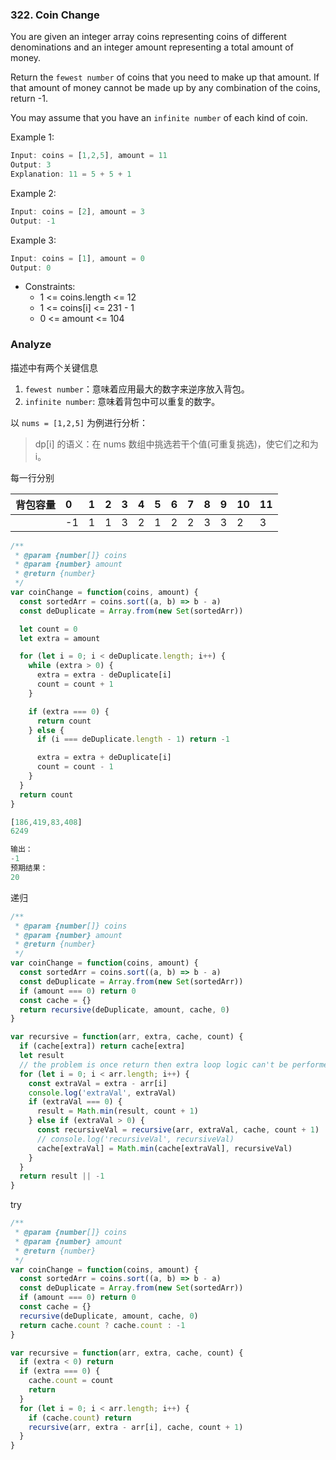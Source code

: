 <!--
abbrlink: mipdo1si
tags: ['背包问题']
-->

### 322. Coin Change

You are given an integer array coins representing coins of different denominations and an integer amount representing a total amount of money.

Return the `fewest number` of coins that you need to make up that amount. If that amount of money cannot be made up by any combination of the coins, return -1.

You may assume that you have an `infinite number` of each kind of coin.

Example 1:

```js
Input: coins = [1,2,5], amount = 11
Output: 3
Explanation: 11 = 5 + 5 + 1
```

Example 2:

```js
Input: coins = [2], amount = 3
Output: -1
```

Example 3:

```js
Input: coins = [1], amount = 0
Output: 0
```

* Constraints:
  * 1 <= coins.length <= 12
  * 1 <= coins[i] <= 231 - 1
  * 0 <= amount <= 104

### Analyze

描述中有两个关键信息

1. `fewest number`：意味着应用最大的数字来逆序放入背包。
2. `infinite number`: 意味着背包中可以重复的数字。

以 `nums = [1,2,5]` 为例进行分析：

> dp[i] 的语义：在 nums 数组中挑选若干个值(可重复挑选)，使它们之和为 i。

<!-- * 初始状态：dp[0]
* 状态转移：dp[i][j] = Math.min(dp[i - 1][j] + dp[i - 1][j]) -->

每一行分别

| 背包容量 | 0    | 1    | 2    | 3    | 4    | 5    | 6    | 7    | 8    | 9    | 10   | 11   |
| :------- | :--- | :--- | :--- | :--- | :--- | :--- | :--- | :--- | :--- | :--- | :--- | :--- |
|          | -1   | 1    | 1    | 3    | 2    | 1    | 2    | 2    | 3    | 3    | 2    | 3    |

```js
/**
 * @param {number[]} coins
 * @param {number} amount
 * @return {number}
 */
var coinChange = function(coins, amount) {
  const sortedArr = coins.sort((a, b) => b - a)
  const deDuplicate = Array.from(new Set(sortedArr))

  let count = 0
  let extra = amount

  for (let i = 0; i < deDuplicate.length; i++) {
    while (extra > 0) {
      extra = extra - deDuplicate[i]
      count = count + 1
    }

    if (extra === 0) {
      return count
    } else {
      if (i === deDuplicate.length - 1) return -1

      extra = extra + deDuplicate[i]
      count = count - 1
    }
  }
  return count
}
```

```js
[186,419,83,408]
6249

输出：
-1
预期结果：
20
```

递归

```js
/**
 * @param {number[]} coins
 * @param {number} amount
 * @return {number}
 */
var coinChange = function(coins, amount) {
  const sortedArr = coins.sort((a, b) => b - a)
  const deDuplicate = Array.from(new Set(sortedArr))
  if (amount === 0) return 0
  const cache = {}
  return recursive(deDuplicate, amount, cache, 0)
}

var recursive = function(arr, extra, cache, count) {
  if (cache[extra]) return cache[extra]
  let result
  // the problem is once return then extra loop logic can't be performed.
  for (let i = 0; i < arr.length; i++) {
    const extraVal = extra - arr[i]
    console.log('extraVal', extraVal)
    if (extraVal === 0) {
      result = Math.min(result, count + 1)
    } else if (extraVal > 0) {
      const recursiveVal = recursive(arr, extraVal, cache, count + 1)
      // console.log('recursiveVal', recursiveVal)
      cache[extraVal] = Math.min(cache[extraVal], recursiveVal)
    }
  }
  return result || -1
}
```

try

```js
/**
 * @param {number[]} coins
 * @param {number} amount
 * @return {number}
 */
var coinChange = function(coins, amount) {
  const sortedArr = coins.sort((a, b) => b - a)
  const deDuplicate = Array.from(new Set(sortedArr))
  if (amount === 0) return 0
  const cache = {}
  recursive(deDuplicate, amount, cache, 0)
  return cache.count ? cache.count : -1
}

var recursive = function(arr, extra, cache, count) {
  if (extra < 0) return
  if (extra === 0) {
    cache.count = count
    return
  }
  for (let i = 0; i < arr.length; i++) {
    if (cache.count) return
    recursive(arr, extra - arr[i], cache, count + 1)
  }
}
```
